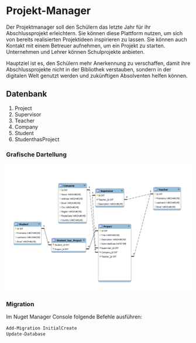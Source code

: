 # Projekt-Manager

Der Projektmanager soll den Schülern das letzte Jahr für ihr Abschlussprojekt erleichtern.
Sie können diese Plattform nutzen, um sich von bereits realisierten Projektideen inspirieren zu lassen. Sie können auch Kontakt mit einem Betreuer aufnehmen, um ein Projekt zu starten. Unternehmen und Lehrer können Schulprojekte anbieten.

Hauptziel ist es, den Schülern mehr Anerkennung zu verschaffen, damit ihre Abschlussprojekte nicht in der Bibliothek verstauben, sondern in der digitalen Welt genutzt werden und zukünftigen Absolventen helfen können.

## Datenbank

1. Project
2. Supervisor
3. Teacher
4. Company
5. Student
6. StudenthasProject

### Grafische Dartellung


![DBModell](./DBModell.png)

### Migration
Im Nuget Manager Console folgende Befehle ausführen:
```
Add-Migration InitialCreate
Update-Database
```


